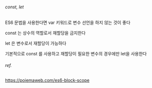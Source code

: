 ###### const, let
  
ES6 문법을 사용한다면 var 키워드로 변수 선언을 하지 않는 것이 좋다
  
const 는 상수의 역할로서 재할당을 금지한다
  
let 은 변수로서 재할당이 가능하다  
  
기본적으로 const 를 사용하고 재할당이 필요한 변수의 경우에만 let을 사용한다  
  
###### ref.
https://poiemaweb.com/es6-block-scope
